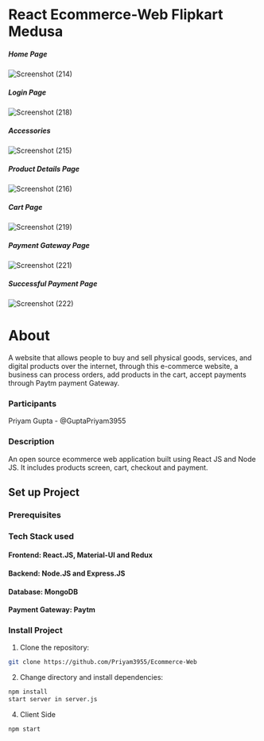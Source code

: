 # React Ecommerce-Web Flipkart Medusa

##### Home Page
![Screenshot (214)](https://user-images.githubusercontent.com/94617708/194713885-4dfeb926-80e7-4ca5-bde8-b1f110f85db4.png)

##### Login Page
![Screenshot (218)](https://user-images.githubusercontent.com/94617708/194715031-893810ca-be4e-4670-8bfe-966a93464af0.png)

##### Accessories
![Screenshot (215)](https://user-images.githubusercontent.com/94617708/194714673-13486466-f1f0-4afe-9010-39a815a02619.png)

##### Product Details Page
![Screenshot (216)](https://user-images.githubusercontent.com/94617708/194714853-d3afae6e-ea8e-49f6-b7a8-ea9485df9355.png)

##### Cart Page
![Screenshot (219)](https://user-images.githubusercontent.com/94617708/194715127-21b7064c-3a55-47f3-99b4-75601c4f13cb.png)

##### Payment Gateway Page
![Screenshot (221)](https://user-images.githubusercontent.com/94617708/194715303-615d515b-70ce-4d4b-86dd-5144fc69e416.png)

##### Successful Payment Page
![Screenshot (222)](https://user-images.githubusercontent.com/94617708/194715400-97982aae-8e98-4dbe-bbc4-f107a3acb36f.png)

# About
A website that allows people to buy and sell physical goods, services, and digital products over the internet, through this e-commerce website, a business can process orders, add products in the cart, accept payments through Paytm payment Gateway.

### Participants
Priyam Gupta - @GuptaPriyam3955

### Description
An open source ecommerce web application built using React JS and Node JS. It includes products screen, cart, checkout and payment.

## Set up Project

### Prerequisites
### Tech Stack used
#### Frontend: React.JS, Material-UI and Redux
#### Backend: Node.JS and Express.JS
#### Database: MongoDB
#### Payment Gateway: Paytm

### Install Project

1. Clone the repository:

```bash
git clone https://github.com/Priyam3955/Ecommerce-Web
```

2. Change directory and install dependencies:

```bash
npm install
start server in server.js
```
4.  Client Side
```
npm start
```
